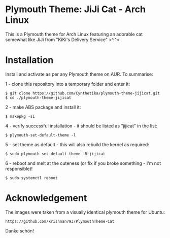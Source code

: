 
# Plymouth Theme: JiJi Cat - Arch Linux

This is a Plymouth theme for Arch Linux featuring an adorable cat somewhat like JiJi from "KiKi's Delivery Service" >^.^<

# Installation

Install and activate as per any Plymouth theme on AUR. To summarise:

1 - clone this repository into a temporary folder and enter it:

    $ git clone https://github.com/Cynthetika/plymouth-theme-jijicat.git
    $ cd ./plymouth-theme-jijicat
    
2 - make ABS package and install it:

    $ makepkg -si

4 - verify successful installation - it should be listed as "jijicat" in the list:

    $ plymouth-set-default-theme -l

5 - set theme as default - this will also rebuild the kernel as required:

    $ sudo plymouth-set-default-theme -R jijicat

6 - reboot and melt at the cuteness (or fix if you broke something - I'm not responsible)!

    $ sudo systemctl reboot




# Acknowledgement

The images were taken from a visually identical plymouth theme for Ubuntu:

    https://github.com/krishnan793/PlymouthTheme-Cat

Danke schön!
